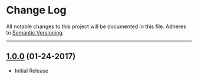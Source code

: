 # Change Log
All notable changes to this project will be documented in this file.
Adheres to [Semantic Versioning](http://semver.org/).

---

## [1.0.0](https://github.com/ngageoint/geopackage-tiff-ios/releases/tag/1.0.0)  (01-24-2017)

* Initial Release
